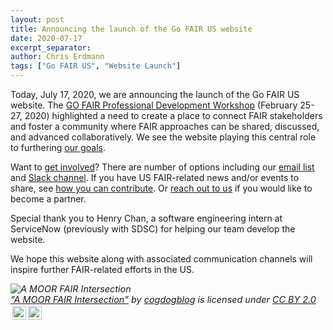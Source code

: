 ```yaml
---
layout: post
title: Announcing the launch of the Go FAIR US website
date: 2020-07-17
excerpt_separator: 
author: Chris Erdmann
tags: ["Go FAIR US", "Website Launch"]
---
```


Today, July 17, 2020, we are announcing the launch of the Go FAIR US website. The [GO FAIR Professional Development Workshop](https://uc3.cdlib.org/2020/04/17/advancing-fair-and-go-fair-in-the-u-s-notes-from-the-workshop/) (February 25-27, 2020) highlighted a need to create a place to connect FAIR stakeholders and foster a community where FAIR approaches can be shared, discussed, and advanced collaboratively. We see the website playing this central role to furthering [our goals](https://go-fair-us.github.io/about/).

Want to [get involved](https://go-fair-us.github.io/get-involved/)? There are number of options including our [email list](https://groups.google.com/forum/#!forum/gofairus) and [Slack channel](https://join.slack.com/t/gofair/signup). If you have US FAIR-related news and/or events to share, see [how you can contribute](https://github.com/go-fair-us/go-fair-us.github.io/blob/master/_drafts/contributing-instructions.md). Or [reach out to us](mailto:christine@sdsc.edu&cc=mcragin@sdsc.edu,erdmannc@renci.org,Juliane_Schneider@hms.harvard.edu&subject=Go%20FAIR%20US%20Inquiry) if you would like to become a partner. 

Special thank you to Henry Chan, a software engineering intern at ServiceNow (previously with SDSC) for helping our team develop the website. 

We hope this website along with associated communication channels will inspire further FAIR-related efforts in the US.

<p style="font-size: 0.9rem;font-style: italic;"><img style="display: block;" src="https://live.staticflickr.com/597/22669214001_3c61938411_b.jpg" alt="A MOOR FAIR Intersection"><a href="https://www.flickr.com/photos/37996646802@N01/22669214001">"A MOOR FAIR Intersection"</a><span> by <a href="https://www.flickr.com/photos/37996646802@N01">cogdogblog</a></span> is licensed under <a href="https://creativecommons.org/licenses/by/2.0/?ref=ccsearch&atype=html" style="margin-right: 5px;">CC BY 2.0</a><a href="https://creativecommons.org/licenses/by/2.0/?ref=ccsearch&atype=html" target="_blank" rel="noopener noreferrer" style="display: inline-block;white-space: none;margin-top: 2px;margin-left: 3px;height: 22px !important;"><img style="height: inherit;margin-right: 3px;display: inline-block;" src="https://search.creativecommons.org/static/img/cc_icon.svg" /><img style="height: inherit;margin-right: 3px;display: inline-block;" src="https://search.creativecommons.org/static/img/cc-by_icon.svg" /></a></p>
